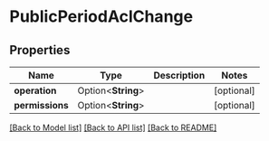 # PublicPeriodAclChange

## Properties

Name | Type | Description | Notes
------------ | ------------- | ------------- | -------------
**operation** | Option<**String**> |  | [optional]
**permissions** | Option<**String**> |  | [optional]

[[Back to Model list]](../README.md#documentation-for-models) [[Back to API list]](../README.md#documentation-for-api-endpoints) [[Back to README]](../README.md)


